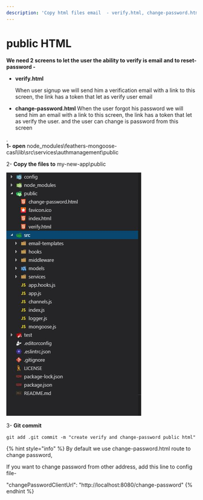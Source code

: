 ```yaml
---
description: 'Copy html files email  - verify.html, change-password.html'
---
```


# public HTML

**We need 2 screens to let the user the ability to verify is email and to reset-password
-**

* **verify.html**

  When user signup we will send him a verification email with a link to this screen, the link has a token that let as verify user email

* **change-password.html** When the user forgot his password we will send him an email with a link to this screen, the link has a token that let as verify the user. and the user can change is password from this screen

.  
**1- open** node\_modules\feathers-mongoose-casl\lib\src\services\authmanagement\public

2- **Copy the files to** my-new-app\public

![](../../.gitbook/assets/capture.JPG)

3- **Git commit**

```text
git add .git commit -m "create verify and change-password public html"
```

{% hint style="info" %}
By default we use  change-password.html route to change password,

If you want to change password from other address, add this line to config file-

"changePasswordClientUrl": "http://localhost:8080/change-password"
{% endhint %}

